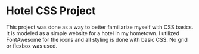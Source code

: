 # Hotel CSS Project

This project was done as a way to better familiarize myself with CSS basics. It is modeled as a simple website for a hotel in my hometown.
I utilized FontAwesome for the icons and all styling is done with basic CSS. No grid or flexbox was used.
